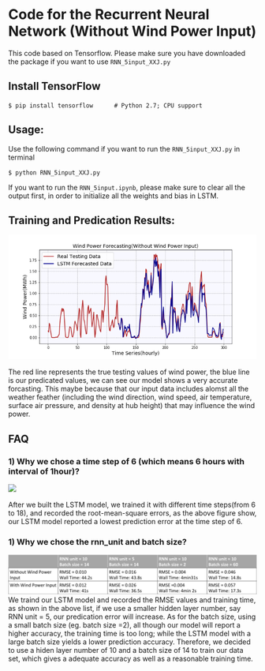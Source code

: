 # Code for the Recurrent Neural Network (Without Wind Power Input)

This code based on Tensorflow. Please make sure you have downloaded the package if you want to use ``RNN_5input_XXJ.py``

## Install TensorFlow

```
$ pip install tensorflow      # Python 2.7; CPU support
```

## Usage:
Use the following command if you want to run the ``RNN_5input_XXJ.py`` in terminal
```
$ python RNN_5input_XXJ.py
```
If you want to run the ``RNN_5input.ipynb``, please make sure to clear all the output first, in order to initialize all the weights and bias in LSTM.

## Training and Predication Results:

![Alt](https://github.com/yiwen26/WindChaser/blob/master/Graphs/Wind%20Power%20Forecasting%20(Without%20history%20power%20values%20input).png)

The red line represents the true testing values of wind power, the blue line is our predicated values, we can see our model shows a very accurate forcasting. This maybe because that our input data includes alomst all the weather feather (including the wind direction, wind speed, air temperature, surface air pressure, and density at hub height) that may influence the wind power. 


## FAQ
### 1) Why we chose a time step of 6 (which means 6 hours with interval of 1hour)?


<img src="https://github.com/yiwen26/WindChaser/blob/master/Graphs/RMSE%20Progression%20of%20LSTM%20vs.%20Time%20Steps.png" width="480">

After we built the LSTM model, we trained it with different time steps(from 6 to 18), and recorded the root-mean-square errors, as the above figure show, our LSTM model reported a lowest prediction error at the time step of 6.


### 1) Why we chose the rnn_unit and batch size?
![Alt](https://github.com/yiwen26/WindChaser/blob/master/Graphs/TrainingParameters.png)
We traind our LSTM model and recorded the RMSE values and training time, as shown in the above list, if we use a smaller hidden layer number, say RNN unit = 5, our predication error will increase. As for the batch size, using a small batch size (eg. batch size =2), all though our model will report a higher accuracy, the training time is too long; while the LSTM model with a large batch size yields a lower prediction accuracy. Therefore, we decided to use a hiden layer number of 10 and a batch size of 14 to train our data set, which gives a adequate accuracy as well as a reasonable training time. 
